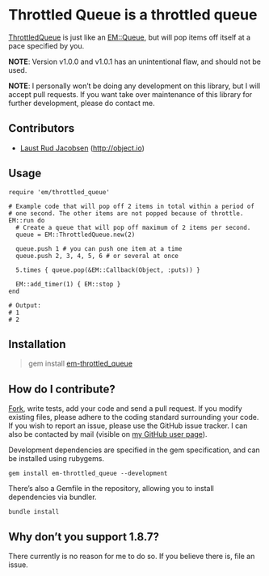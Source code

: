# Throttled Queue is a throttled queue
[ThrottledQueue](http://rdoc.info/github/Burgestrand/em-throttled_queue/master/EventMachine/ThrottledQueue) is just like an [EM::Queue](http://rdoc.info/github/eventmachine/eventmachine/master/EventMachine/Queue), but will pop items off itself at a pace specified by you.

**NOTE**: Version v1.0.0 and v1.0.1 has an unintentional flaw, and should not be used.

**NOTE**: I personally won’t be doing any development on this library, but I will accept
pull requests. If you want take over maintenance of this library for further development,
please do contact me.

Contributors
------------
- [Laust Rud Jacobsen](https://github.com/rud) (<http://object.io>)

Usage
-----

    require 'em/throttled_queue'

    # Example code that will pop off 2 items in total within a period of
    # one second. The other items are not popped because of throttle.
    EM::run do
      # Create a queue that will pop off maximum of 2 items per second.
      queue = EM::ThrottledQueue.new(2)

      queue.push 1 # you can push one item at a time
      queue.push 2, 3, 4, 5, 6 # or several at once

      5.times { queue.pop(&EM::Callback(Object, :puts)) }

      EM::add_timer(1) { EM::stop }
    end

    # Output:
    # 1
    # 2

Installation
------------

> gem install [em-throttled_queue](https://rubygems.org/gems/em-throttled_queue)

How do I contribute?
--------------------
[Fork](http://help.github.com/forking/), write tests, add your code and send a pull request. If you modify existing files, please adhere to the coding standard surrounding your code. If you wish to report an issue, please use the GitHub issue tracker. I can also be contacted by mail (visible on [my GitHub user page](http://github.com/Burgestrand)).

Development dependencies are specified in the gem specification, and can be installed using rubygems.

    gem install em-throttled_queue --development

There’s also a Gemfile in the repository, allowing you to install dependencies via bundler.

    bundle install

Why don’t you support 1.8.7?
----------------------------
There currently is no reason for me to do so. If you believe there is, file an issue.
